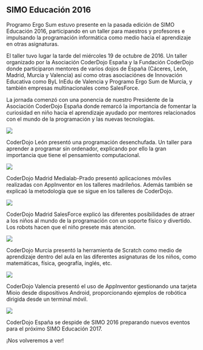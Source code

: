## SIMO Educación 2016

Programo Ergo Sum estuvo presente en la pasada edición de SIMO Educación 2016, participando en un taller para maestros y profesores e impulsando la programación informática como medio hacia el aprendizaje en otras asignaturas.

El taller tuvo lugar la tarde del miércoles 19 de octubre de 2016. Un taller organizado por la Asociación CoderDojo España y la Fundación CoderDojo donde participaron mentores de varios dojos de España (Cáceres, León, Madrid, Murcia y Valencia) así como otras asociaciónes de Innovación Educativa como ByL InEdu de Valencia y Programo Ergo Sum de Murcia, y también empresas multinacionales como SalesForce.

La jornada comenzó con una ponencia de nuestro Presidente de la Asociación CoderDojo España donde remarcó la importancia de fomentar la curiosidad en niño hacia el aprendizaje ayudado por mentores relacionados con el mundo de la programación y las nuevas tecnologías.

![](1.png)

CoderDojo León presentó una programación desenchufada. Un taller para aprender a programar sin ordenador, explicando por ello la gran importancia que tiene el pensamiento computacional.

![](2.png)

CoderDojo Madrid Medialab-Prado presentó aplicaciones móviles realizadas con AppInventor en los talleres madrileños. Además también se explicaó la metodología que se sigue en los talleres de CoderDojo.

![](3.png)

CoderDojo Madrid SalesForce explicó las diferentes posibilidades de atraer a los niños al mundo de la programación con un soporte físico y divertido. Los robots hacen que el niño presete más atención.

![](4.png)

CoderDojo Murcia presentó la herramienta de Scratch como medio de aprendizaje dentro del aula en las diferentes asignaturas de los niños, como matemáticas, física, geografía, inglés, etc.

![](5.png)

CoderDojo Valencia presentó el uso de AppInventor gestionando una tarjeta Mioio desde dispositivos Android, proporcionando ejemplos de robótica dirigida desde un terminal móvil.

![](6.png)

CoderDojo España se despide de SIMO 2016 preparando nuevos eventos para el próximo SIMO Educación 2017.

¡Nos volveremos a ver!
